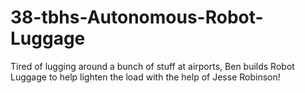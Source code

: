 # 38-tbhs-Autonomous-Robot-Luggage
Tired of lugging around a bunch of stuff at airports, Ben builds Robot Luggage to help lighten the load with the help of Jesse Robinson!
